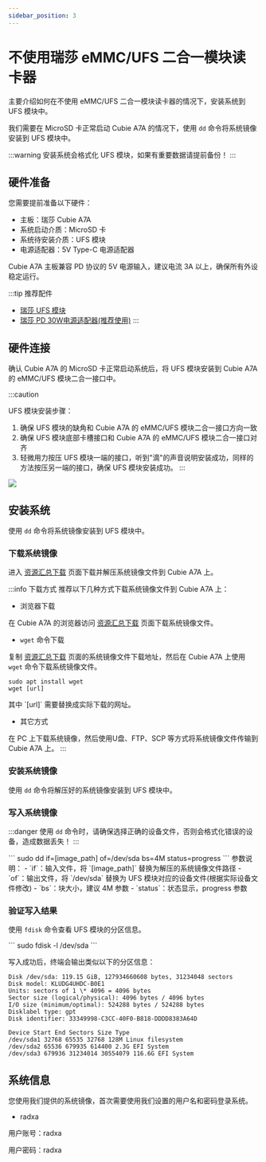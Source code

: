 ```yaml
---
sidebar_position: 3
---
```


# 不使用瑞莎 eMMC/UFS 二合一模块读卡器

主要介绍如何在不使用 eMMC/UFS 二合一模块读卡器的情况下，安装系统到 UFS 模块中。

我们需要在 MicroSD 卡正常启动 Cubie A7A 的情况下，使用 `dd` 命令将系统镜像安装到 UFS 模块中。

:::warning
安装系统会格式化 UFS 模块，如果有重要数据请提前备份！
:::

## 硬件准备

您需要提前准备以下硬件：

- 主板：瑞莎 Cubie A7A
- 系统启动介质：MicroSD 卡
- 系统待安装介质：UFS 模块
- 电源适配器：5V Type-C 电源适配器

Cubie A7A 主板兼容 PD 协议的 5V 电源输入，建议电流 3A 以上，确保所有外设稳定运行。

:::tip 推荐配件

- [瑞莎 UFS 模块](https://radxa.com/products/accessories/ufs-module)
- [瑞莎 PD 30W电源适配器(推荐使用)](https://radxa.com/products/accessories/power-pd-30w)
  :::

## 硬件连接

确认 Cubie A7A 的 MicroSD 卡正常启动系统后，将 UFS 模块安装到 Cubie A7A 的 eMMC/UFS 模块二合一接口中。

:::caution

UFS 模块安装步骤：

1. 确保 UFS 模块的缺角和 Cubie A7A 的 eMMC/UFS 模块二合一接口方向一致
2. 确保 UFS 模块底部卡槽接口和 Cubie A7A 的 eMMC/UFS 模块二合一接口对齐
3. 轻微用力按压 UFS 模块一端的接口，听到"滴"的声音说明安装成功，同样的方法按压另一端的接口，确保 UFS 模块安装成功。
   :::

<div style={{textAlign: 'center'}}>
  <img src="/img/cubie/a7a/a7a-ufs-write-system.webp" style={{width: '100%', maxWidth: '1200px'}} />
</div>

## 安装系统

使用 `dd` 命令将系统镜像安装到 UFS 模块中。

### 下载系统镜像

进入 [资源汇总下载](../../../download) 页面下载并解压系统镜像文件到 Cubie A7A 上。

:::info 下载方式
推荐以下几种方式下载系统镜像文件到 Cubie A7A 上：

- 浏览器下载

在 Cubie A7A 的浏览器访问 [资源汇总下载](../../../download) 页面下载系统镜像文件。

- `wget` 命令下载

复制 [资源汇总下载](../../../download) 页面的系统镜像文件下载地址，然后在 Cubie A7A 上使用 `wget` 命令下载系统镜像文件。

<NewCodeBlock tip="radxa@cubie-a7a$" type="device">

```
sudo apt install wget
wget [url]
```

</NewCodeBlock>
其中 `[url]` 需要替换成实际下载的网址。

- 其它方式

在 PC 上下载系统镜像，然后使用U盘、FTP、SCP 等方式将系统镜像文件传输到 Cubie A7A 上。
:::

### 安装系统镜像

使用 `dd` 命令将解压好的系统镜像安装到 UFS 模块中。

### 写入系统镜像

:::danger
使用 `dd` 命令时，请确保选择正确的设备文件，否则会格式化错误的设备，造成数据丢失！
:::

<NewCodeBlock tip="radxa@cubie-a7a$" type="device">
```
sudo dd if=[image_path] of=/dev/sda bs=4M status=progress
```
</NewCodeBlock>
参数说明：
- `if`：输入文件，将 `[image_path]` 替换为解压的系统镜像文件路径
- `of`：输出文件，将 `/dev/sda` 替换为 UFS 模块对应的设备文件(根据实际设备文件修改)
- `bs`：块大小，建议 4M 参数
- `status`：状态显示，progress 参数

### 验证写入结果

使用 `fdisk` 命令查看 UFS 模块的分区信息。

<NewCodeBlock tip="radxa@cubie-a7a$" type="device">
```
sudo fdisk -l /dev/sda
```
</NewCodeBlock>

写入成功后，终端会输出类似以下的分区信息：

```
Disk /dev/sda: 119.15 GiB, 127934660608 bytes, 31234048 sectors
Disk model: KLUDG4UHDC-B0E1
Units: sectors of 1 \* 4096 = 4096 bytes
Sector size (logical/physical): 4096 bytes / 4096 bytes
I/O size (minimum/optimal): 524288 bytes / 524288 bytes
Disklabel type: gpt
Disk identifier: 33349998-C3CC-40F0-B818-DDDD8383A64D

Device Start End Sectors Size Type
/dev/sda1 32768 65535 32768 128M Linux filesystem
/dev/sda2 65536 679935 614400 2.3G EFI System
/dev/sda3 679936 31234014 30554079 116.6G EFI System
```

## 系统信息

您使用我们提供的系统镜像，首次需要使用我们设置的用户名和密码登录系统。

- radxa

用户账号：radxa

用户密码：radxa
